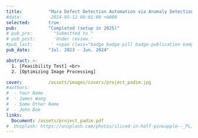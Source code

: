 ```yaml
---
title:          "Mura Defect Detection Automation via Anomaly Detection (PaDiM)"
#date:           2024-05-12 00:01:00 +0800
selected:       true
pub:            "Completed (setup in 2025)"
# pub_pre:        "Submitted to "
# pub_post:       'Under review.'
#pub_last:       ' <span class="badge badge-pill badge-publication badge-success">Spotlight</span>'
pub_date:       "Jul. 2023 - Jun. 2024"

abstract: >-
  1. [Feasibility Test] <br>
  2. [Optimizing Image Processing] 

cover:          /assets/images/covers/project_padim.jpg
#authors:
#  - Your Name
#  - James Wang
#  - Some Other Name
#  - John Doe
links:
  Document: /assets/project_padim.pdf
#  Unsplash: https://unsplash.com/photos/sliced-in-half-pineapple--_PLJZmHZzk
---
```

